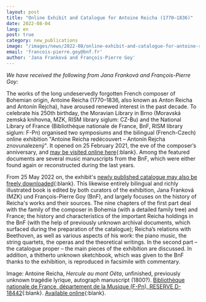 ```yaml
---
layout: post
title: "Online Exhibit and Catalogue for Antoine Reicha (1770–1836)"
date: 2022-08-04
lang: en
post: true
category: new_publications
image: "/images/news/2022-08/online-exhibit-and-catalogue-for-antoine-reicha-website.jpeg"
email: 'francois-pierre.goy@bnf.fr'
author: 'Jana Franková and François-Pierre Goy'
---
```


_We have received the following from Jana Franková and François-Pierre Goy:_  

The works of the long undeservedly forgotten French composer of Bohemian origin, Antoine Reicha (1770–1836, also known as Anton Reicha and Antonín Rejcha), have aroused renewed interest in the past decade. To celebrate his 250th birthday, the Moravian Library in Brno (Moravská zemská knihovna, MZK, RISM library siglum: CZ-Bu) and the National Library of France (Bibliothèque nationale de France, BnF, RISM library siglum: F-Pn) organised two symposiums and the bilingual (French-Czech) online exhibition "Antoine Reicha redécouvert – Antonín Rejcha znovunalezený". It opened on 25 February 2021, the eve of the composer’s anniversary, and [may be visited online here](https://reicha.knihovny.cz/){:blank}. Among the featured documents are several music manuscripts from the BnF, which were either found again or reconstructed during the last years.  

From 25 May 2022 on, the exhibit's [newly published catalogue may also be freely downloaded](https://reicha.knihovny.cz/Catalogue.html){:blank}. This likewise entirely bilingual and richly illustrated book is edited by both curators of the exhibition, Jana Franková (MZK) und François-Pierre Goy (BnF), and largely focuses on the history of Reicha's works and their sources. The nine chapters of the first part deal with the family of the composer in Bohemia (with a detailed family tree) and France; the history and characteristics of the important Reicha holdings in the BnF (with the help of previously unknown archival documents, which surfaced during the preparation of the catalogue); Reicha’s relations with Beethoven, as well as various aspects of his work: the piano music, the string quartets, the operas and the theoretical writings. In the second part – the catalogue proper – the main pieces of the exhibition are discussed. In addition, a thitherto unknown sketchbook, which was given to the BnF thanks to the exhibition, is reproduced in facsimile with commentary.

Image: Antoine Reicha, _Hercule au mont Oëta_, unfinished, previously unknown tragédie lyrique, autograph manuscript (1800?). [Bibliothèque nationale de France, département de la Musique (F-Pn), RESERVE D-18442](http://ark.bnf.fr/ark:/12148/cb458512053){:blank}. [Available online](https://gallica.bnf.fr/ark:/12148/btv1b104626693?rk=21459;2#){:blank}.
